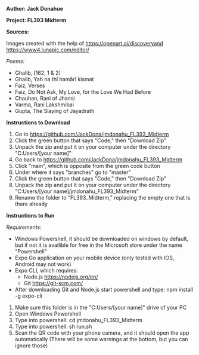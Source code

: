 
**Author: Jack Donahue**

**Project: FL393 Midterm**




**Sources:**

Images created with the help of https://openart.ai/discoveryand https://www4.lunapic.com/editor/

*Poems:*
* Ghalib, [162, 1 & 2]
* Ghalib, Yah na thī hamārī kismat
* Faiz, Verses
* Faiz, Do Not Ask, My Love, for the Love We Had Before
* Chauhan, Rani of Jhansi
* Varma, Rani Lakshmibai
* Gupta, The Slaying of Jayadrath




**Instructions to Download**

1. Go to https://github.com/JackDona/jmdonahu_FL393_Midterm
2. Click the green button that says "Code," then "Download Zip"
3. Unpack the zip and put it on your computer under the directory "C:Users/[your name]"
4. Go back to https://github.com/JackDona/jmdonahu_FL393_Midterm
5. Click "main", which is opposite from the green code button
6. Under where it says "branches" go to "master"
7. Click the green button that says "Code," then "Download Zip"
8. Unpack the zip and put it on your computer under the directory "C:Users/[your name]/jmdonahu_FL393_Midterm"
9. Rename the folder to "FL393_Midterm," replacing the empty one that is there already




**Instructions to Run**

*Requirements:*

* Windows Powershell, it should be downloaded on windows by default, but if not it is availible for free in the Microsoft store under the name "Powershell"
* Expo Go application on your mobile device (only tested with IOS, Android may not work)
* Expo CLI, which requires:
    * Node.js https://nodejs.org/en/
    * Git https://git-scm.com/
* After downloading Git and Node.js start powershell and type: npm install -g expo-cli


1. Make sure this folder is in the "C:Users/[your name]" drive of your PC
2. Open Windows Powershell
3. Type into powershell: cd jmdonahu_FL393_Midterm
4. Type into powershell: sh run.sh
7. Scan the QR code with your phone camera, and it should open the app automatically (There will be some warnings at the bottom, but you can ignore those)